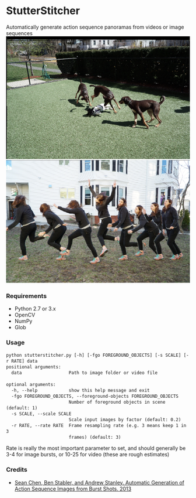 # StutterStitcher
Automatically generate action sequence panoramas from videos or image sequences
![](outputs/dog_run.png) ![](outputs/maria_run.png)
### Requirements
* Python 2.7 or 3.x
* OpenCV
* NumPy
* Glob
### Usage
```
python stutterstitcher.py [-h] [-fgo FOREGROUND_OBJECTS] [-s SCALE] [-r RATE] data
positional arguments:
  data                  Path to image folder or video file

optional arguments:
  -h, --help            show this help message and exit
  -fgo FOREGROUND_OBJECTS, --foreground-objects FOREGROUND_OBJECTS
                        Number of foreground objects in scene (default: 1)
  -s SCALE, --scale SCALE
                        Scale input images by factor (default: 0.2)
  -r RATE, --rate RATE  Frame resampling rate (e.g. 3 means keep 1 in 3
                        frames) (default: 3)
```
Rate is really the most important parameter to set, and should generally be 3-4 for image bursts, or 10-25 for video (these are rough estimates)
### Credits
* [Sean Chen, Ben Stabler, and Andrew Stanley. Automatic Generation of Action Sequence Images from Burst Shots. 2013](https://stacks.stanford.edu/file/druid:yt916dh6570/Chen_Stabler_Stanley_Action_Sequence_Generation.pdf)